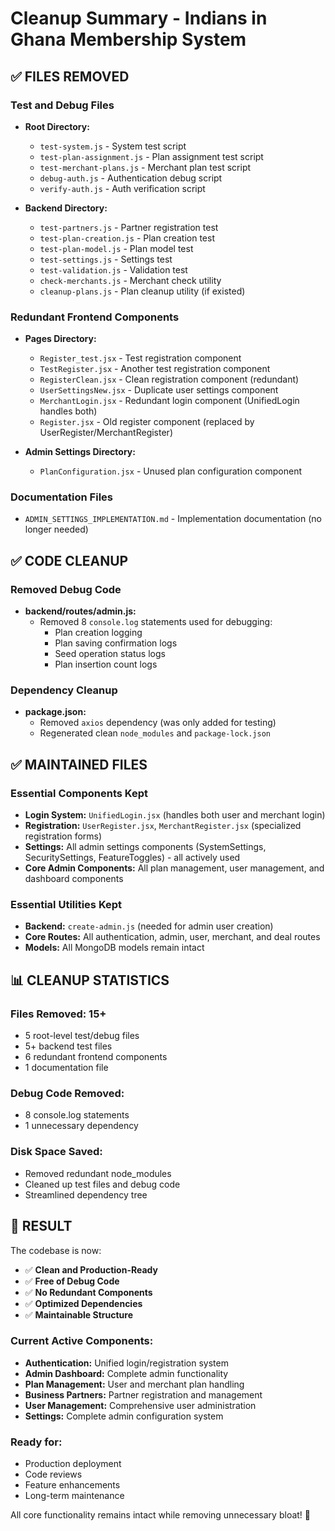 # Cleanup Summary - Indians in Ghana Membership System

## ✅ FILES REMOVED

### Test and Debug Files
- **Root Directory:**
  - `test-system.js` - System test script
  - `test-plan-assignment.js` - Plan assignment test script
  - `test-merchant-plans.js` - Merchant plan test script
  - `debug-auth.js` - Authentication debug script
  - `verify-auth.js` - Auth verification script

- **Backend Directory:**
  - `test-partners.js` - Partner registration test
  - `test-plan-creation.js` - Plan creation test
  - `test-plan-model.js` - Plan model test
  - `test-settings.js` - Settings test
  - `test-validation.js` - Validation test
  - `check-merchants.js` - Merchant check utility
  - `cleanup-plans.js` - Plan cleanup utility (if existed)

### Redundant Frontend Components
- **Pages Directory:**
  - `Register_test.jsx` - Test registration component
  - `TestRegister.jsx` - Another test registration component
  - `RegisterClean.jsx` - Clean registration component (redundant)
  - `UserSettingsNew.jsx` - Duplicate user settings component
  - `MerchantLogin.jsx` - Redundant login component (UnifiedLogin handles both)
  - `Register.jsx` - Old register component (replaced by UserRegister/MerchantRegister)

- **Admin Settings Directory:**
  - `PlanConfiguration.jsx` - Unused plan configuration component

### Documentation Files
- `ADMIN_SETTINGS_IMPLEMENTATION.md` - Implementation documentation (no longer needed)

## ✅ CODE CLEANUP

### Removed Debug Code
- **backend/routes/admin.js:**
  - Removed 8 `console.log` statements used for debugging:
    - Plan creation logging
    - Plan saving confirmation logs
    - Seed operation status logs
    - Plan insertion count logs

### Dependency Cleanup
- **package.json:**
  - Removed `axios` dependency (was only added for testing)
  - Regenerated clean `node_modules` and `package-lock.json`

## ✅ MAINTAINED FILES

### Essential Components Kept
- **Login System:** `UnifiedLogin.jsx` (handles both user and merchant login)
- **Registration:** `UserRegister.jsx`, `MerchantRegister.jsx` (specialized registration forms)
- **Settings:** All admin settings components (SystemSettings, SecuritySettings, FeatureToggles) - all actively used
- **Core Admin Components:** All plan management, user management, and dashboard components

### Essential Utilities Kept
- **Backend:** `create-admin.js` (needed for admin user creation)
- **Core Routes:** All authentication, admin, user, merchant, and deal routes
- **Models:** All MongoDB models remain intact

## 📊 CLEANUP STATISTICS

### Files Removed: 15+
- 5 root-level test/debug files
- 5+ backend test files
- 6 redundant frontend components
- 1 documentation file

### Debug Code Removed:
- 8 console.log statements
- 1 unnecessary dependency

### Disk Space Saved:
- Removed redundant node_modules
- Cleaned up test files and debug code
- Streamlined dependency tree

## 🚀 RESULT

The codebase is now:
- ✅ **Clean and Production-Ready**
- ✅ **Free of Debug Code**
- ✅ **No Redundant Components**
- ✅ **Optimized Dependencies**
- ✅ **Maintainable Structure**

### Current Active Components:
- **Authentication:** Unified login/registration system
- **Admin Dashboard:** Complete admin functionality
- **Plan Management:** User and merchant plan handling
- **Business Partners:** Partner registration and management
- **User Management:** Comprehensive user administration
- **Settings:** Complete admin configuration system

### Ready for:
- Production deployment
- Code reviews
- Feature enhancements
- Long-term maintenance

All core functionality remains intact while removing unnecessary bloat! 🎉

